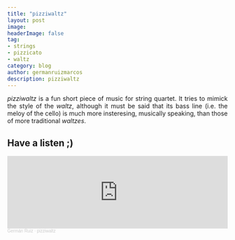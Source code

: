 ```yaml
---
title: "pizziwaltz"
layout: post
image:  
headerImage: false
tag:
- strings
- pizzicato
- waltz
category: blog
author: germanruizmarcos
description: pizziwaltz
---
```


<p style='text-align: justify;'><em>pizziwaltz</em> is a fun short piece of music for string quartet. It tries to mimick the style of the <em>waltz</em>, although it must be said that its bass line (i.e. the meloy of the cello) is much more insteresing, musically speaking, than those of more traditional <em>waltzes</em>.</p>


## Have a listen ;)

<iframe width="100%" height="166" scrolling="no" frameborder="no" allow="autoplay" src="https://w.soundcloud.com/player/?url=https%3A//api.soundcloud.com/tracks/1137614284%3Fsecret_token%3Ds-6AjtcomXbVp&color=%2318db37&auto_play=false&hide_related=false&show_comments=true&show_user=true&show_reposts=false&show_teaser=true"></iframe><div style="font-size: 10px; color: #cccccc;line-break: anywhere;word-break: normal;overflow: hidden;white-space: nowrap;text-overflow: ellipsis; font-family: Interstate,Lucida Grande,Lucida Sans Unicode,Lucida Sans,Garuda,Verdana,Tahoma,sans-serif;font-weight: 100;"><a href="https://soundcloud.com/german-ruiz-115551229" title="Germán Ruiz" target="_blank" style="color: #cccccc; text-decoration: none;">Germán Ruiz</a> · <a href="https://soundcloud.com/german-ruiz-115551229/pizziwaltz/s-6AjtcomXbVp" title="pizziwaltz" target="_blank" style="color: #cccccc; text-decoration: none;">pizziwaltz</a></div>